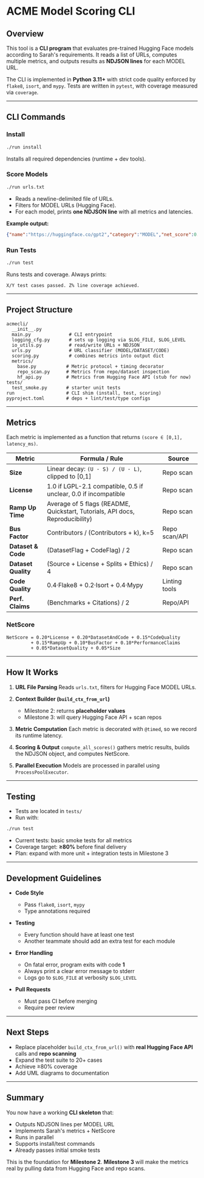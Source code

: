 # ACME Model Scoring CLI

## Overview
This tool is a **CLI program** that evaluates pre-trained Hugging Face models according to Sarah's requirements.
It reads a list of URLs, computes multiple metrics, and outputs results as **NDJSON lines** for each MODEL URL.

The CLI is implemented in **Python 3.11+** with strict code quality enforced by `flake8`, `isort`, and `mypy`.
Tests are written in `pytest`, with coverage measured via `coverage`.

---

## CLI Commands

### Install
```bash
./run install
```
Installs all required dependencies (runtime + dev tools).

### Score Models
```bash
./run urls.txt
```
- Reads a newline-delimited file of URLs.
- Filters for MODEL URLs (Hugging Face).
- For each model, prints **one NDJSON line** with all metrics and latencies.

**Example output:**
```json
{"name":"https://huggingface.co/gpt2","category":"MODEL","net_score":0.90,...}
```

### Run Tests
```bash
./run test
```
Runs tests and coverage. Always prints:
```
X/Y test cases passed. Z% line coverage achieved.
```

---

## Project Structure

```
acmecli/
  __init__.py
  main.py              # CLI entrypoint
  logging_cfg.py       # sets up logging via $LOG_FILE, $LOG_LEVEL
  io_utils.py          # read/write URLs + NDJSON
  urls.py              # URL classifier (MODEL/DATASET/CODE)
  scoring.py           # combines metrics into output dict
  metrics/
    base.py           # Metric protocol + timing decorator
    repo_scan.py      # Metrics from repo/dataset inspection
    hf_api.py         # Metrics from Hugging Face API (stub for now)
tests/
  test_smoke.py       # starter unit tests
run                   # CLI shim (install, test, scoring)
pyproject.toml        # deps + lint/test/type configs
```

---

## Metrics

Each metric is implemented as a function that returns `(score ∈ [0,1], latency_ms)`.

| Metric | Formula / Rule | Source |
|--------|---------------|--------|
| **Size** | Linear decay: `(U - S) / (U - L)`, clipped to [0,1] | Repo scan |
| **License** | 1.0 if LGPL-2.1 compatible, 0.5 if unclear, 0.0 if incompatible | Repo scan |
| **Ramp Up Time** | Average of 5 flags (README, Quickstart, Tutorials, API docs, Reproducibility) | Repo scan |
| **Bus Factor** | Contributors / (Contributors + k), k=5 | Repo scan/API |
| **Dataset & Code** | (DatasetFlag + CodeFlag) / 2 | Repo scan |
| **Dataset Quality** | (Source + License + Splits + Ethics) / 4 | Repo scan |
| **Code Quality** | 0.4·Flake8 + 0.2·Isort + 0.4·Mypy | Linting tools |
| **Perf. Claims** | (Benchmarks + Citations) / 2 | Repo/API |

### NetScore
```
NetScore = 0.20*License + 0.20*DatasetAndCode + 0.15*CodeQuality
         + 0.15*RampUp + 0.10*BusFactor + 0.10*PerformanceClaims
         + 0.05*DatasetQuality + 0.05*Size
```

---

## How It Works

1. **URL File Parsing**
   Reads `urls.txt`, filters for Hugging Face MODEL URLs.

2. **Context Builder (`build_ctx_from_url`)**
   - Milestone 2: returns **placeholder values**
   - Milestone 3: will query Hugging Face API + scan repos

3. **Metric Computation**
   Each metric is decorated with `@timed`, so we record its runtime latency.

4. **Scoring & Output**
   `compute_all_scores()` gathers metric results, builds the NDJSON object, and computes NetScore.

5. **Parallel Execution**
   Models are processed in parallel using `ProcessPoolExecutor`.

---

## Testing

- Tests are located in `tests/`
- Run with:
```bash
./run test
```
- Current tests: basic smoke tests for all metrics
- Coverage target: **≥80%** before final delivery
- Plan: expand with more unit + integration tests in Milestone 3

---

## Development Guidelines

- **Code Style**
  - Pass `flake8`, `isort`, `mypy`
  - Type annotations required

- **Testing**
  - Every function should have at least one test
  - Another teammate should add an extra test for each module

- **Error Handling**
  - On fatal error, program exits with code **1**
  - Always print a clear error message to stderr
  - Logs go to `$LOG_FILE` at verbosity `$LOG_LEVEL`

- **Pull Requests**
  - Must pass CI before merging
  - Require peer review

---

## Next Steps

- Replace placeholder `build_ctx_from_url()` with **real Hugging Face API** calls and **repo scanning**
- Expand the test suite to 20+ cases
- Achieve ≥80% coverage
- Add UML diagrams to documentation

---

## Summary

You now have a working **CLI skeleton** that:
- Outputs NDJSON lines per MODEL URL
- Implements Sarah's metrics + NetScore
- Runs in parallel
- Supports install/test commands
- Already passes initial smoke tests

This is the foundation for **Milestone 2**.
**Milestone 3** will make the metrics real by pulling data from Hugging Face and repo scans.
